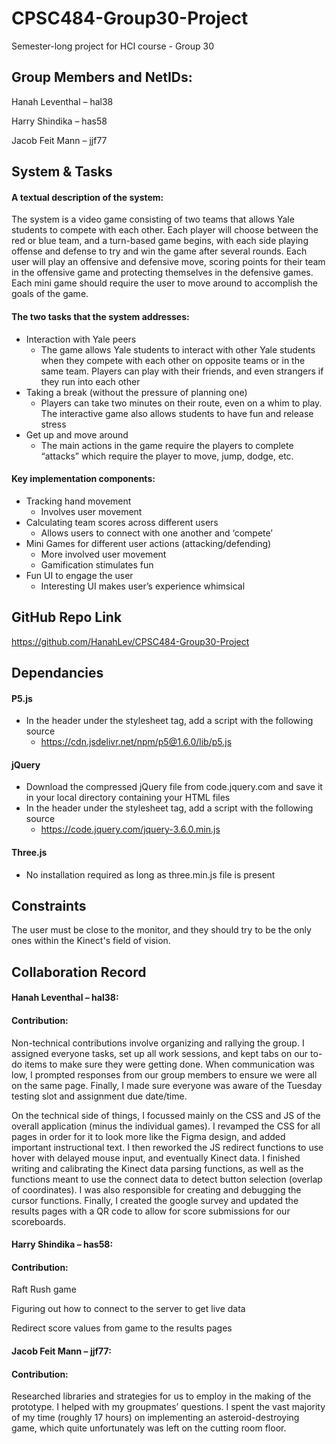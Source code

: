 # CPSC484-Group30-Project
Semester-long project for HCI course - Group 30


## Group Members and NetIDs:
Hanah Leventhal – hal38

Harry Shindika – has58

Jacob Feit Mann – jjf77


## System & Tasks

#### A textual description of the system: 

The system is a video game consisting of two teams that allows Yale students to compete with each other. Each player will choose between the red or blue team, and a turn-based game begins, with each side playing offense and defense to try and win the game after several rounds. Each user will play an offensive and defensive move, scoring points for their team in the offensive game and protecting themselves in the defensive games. Each mini game should require the user to move around to accomplish the goals of the game.

#### The two tasks that the system addresses: 

- Interaction with Yale peers
    - The game allows Yale students to interact with other Yale students when they compete with each other on opposite teams or in the same team. Players can play with their friends, and even strangers if they run into each other
- Taking a break (without the pressure of planning one)
    - Players can take two minutes on their route, even on a whim to play. The interactive game also allows students to have fun and release stress
- Get up and move around
    - The main actions in the game require the players to complete “attacks” which require the player to move, jump, dodge, etc.

#### Key implementation components:

- Tracking hand movement
    - Involves user movement
- Calculating team scores across different users
    - Allows users to connect with one another and ‘compete’
- Mini Games for different user actions (attacking/defending)
    - More involved user movement
    - Gamification stimulates fun
- Fun UI to engage the user
    - Interesting UI makes user’s experience whimsical


## GitHub Repo Link
https://github.com/HanahLev/CPSC484-Group30-Project

## Dependancies
#### P5.js
- In the header under the stylesheet tag, add a script with the following source
    - https://cdn.jsdelivr.net/npm/p5@1.6.0/lib/p5.js
#### jQuery
- Download the compressed jQuery file from code.jquery.com and save it in your local directory containing your HTML files
- In the header under the stylesheet tag, add a script with the following source
    - https://code.jquery.com/jquery-3.6.0.min.js
#### Three.js
- No installation required as long as three.min.js file is present


## Constraints
The user must be close to the monitor, and they should try to be the only ones within the Kinect's field of vision.


## Collaboration Record

#### Hanah Leventhal – hal38:
#### Contribution:
Non-technical contributions involve organizing and rallying the group. I assigned everyone tasks, set up all work sessions, and kept tabs on our to-do items to make sure they were getting done. When communication was low, I prompted responses from our group members to ensure we were all on the same page. Finally, I made sure everyone was aware of the Tuesday testing slot and assignment due date/time.

On the technical side of things, I focussed mainly on the CSS and JS of the overall application (minus the individual games). I revamped the CSS for all pages in order for it to look more like the Figma design, and added important instructional text. I then reworked the JS redirect functions to use hover with delayed mouse input, and eventually Kinect data. I finished writing and calibrating the Kinect data parsing functions, as well as the functions meant to use the connect data to detect button selection (overlap of coordinates). I was also responsible for creating and debugging the cursor functions. Finally, I created the google survey and updated the results pages with a QR code to allow for score submissions for our scoreboards.

#### Harry Shindika – has58:
#### Contribution: 
Raft Rush game

Figuring out how to connect to the server to get live data

Redirect score values from game to the results pages

#### Jacob Feit Mann – jjf77:
#### Contribution: 
Researched libraries and strategies for us to employ in the making of the prototype. I helped with my groupmates’ questions. I spent the vast majority of my time (roughly 17 hours) on implementing an asteroid-destroying game, which quite unfortunately was left on the cutting room floor.

